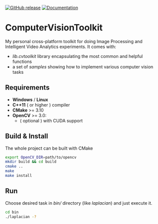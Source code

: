 [![GitHub release](https://img.shields.io/github/v/release/matkovst/ComputerVisionToolkit?include_prereleases)](https://github.com/matkovst/ComputerVisionToolkit/releases/tag/v1.0-alpha)
[![Documentation](https://img.shields.io/badge/docs-doxygen-blue.svg)](https://matkovst.github.io/ComputerVisionToolkit/index.html)

# ComputerVisionToolkit
My personal cross-platform toolkit for doing Image Processing and Intelligent Video Analytics experiments. It comes with:
- *lib.cvtoolkit* library encapsulating the most common and helpful functions
- a set of *samples* showing how to implement various computer vision tasks

## Requirements
- **Windows** / **Linux**
- **C++11** ( or higher ) compiler
- **CMake** >= 3.10
- **OpenCV** >= 3.0:
    - ( optional ) with CUDA support

## Build & Install
The whole project can be built with CMake

```bash
export OpenCV_DIR=path/to/opencv
mkdir build && cd build
cmake ..
make
make install
```

## Run
Choose desired task in *bin/* directory (like *laplacian*) and just execute it.
```bash
cd bin
./laplacian -?
```

